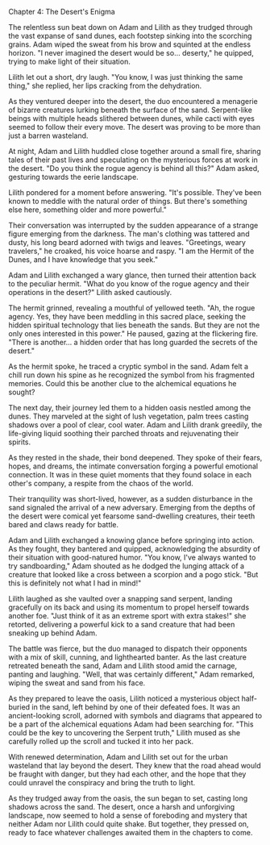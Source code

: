 Chapter 4: The Desert's Enigma

The relentless sun beat down on Adam and Lilith as they trudged through the vast expanse of sand dunes, each footstep sinking into the scorching grains. Adam wiped the sweat from his brow and squinted at the endless horizon. "I never imagined the desert would be so… deserty," he quipped, trying to make light of their situation.

Lilith let out a short, dry laugh. "You know, I was just thinking the same thing," she replied, her lips cracking from the dehydration.

As they ventured deeper into the desert, the duo encountered a menagerie of bizarre creatures lurking beneath the surface of the sand. Serpent-like beings with multiple heads slithered between dunes, while cacti with eyes seemed to follow their every move. The desert was proving to be more than just a barren wasteland.

At night, Adam and Lilith huddled close together around a small fire, sharing tales of their past lives and speculating on the mysterious forces at work in the desert. "Do you think the rogue agency is behind all this?" Adam asked, gesturing towards the eerie landscape.

Lilith pondered for a moment before answering. "It's possible. They've been known to meddle with the natural order of things. But there's something else here, something older and more powerful."

Their conversation was interrupted by the sudden appearance of a strange figure emerging from the darkness. The man's clothing was tattered and dusty, his long beard adorned with twigs and leaves. "Greetings, weary travelers," he croaked, his voice hoarse and raspy. "I am the Hermit of the Dunes, and I have knowledge that you seek."

Adam and Lilith exchanged a wary glance, then turned their attention back to the peculiar hermit. "What do you know of the rogue agency and their operations in the desert?" Lilith asked cautiously.

The hermit grinned, revealing a mouthful of yellowed teeth. "Ah, the rogue agency. Yes, they have been meddling in this sacred place, seeking the hidden spiritual technology that lies beneath the sands. But they are not the only ones interested in this power." He paused, gazing at the flickering fire. "There is another… a hidden order that has long guarded the secrets of the desert."

As the hermit spoke, he traced a cryptic symbol in the sand. Adam felt a chill run down his spine as he recognized the symbol from his fragmented memories. Could this be another clue to the alchemical equations he sought?

The next day, their journey led them to a hidden oasis nestled among the dunes. They marveled at the sight of lush vegetation, palm trees casting shadows over a pool of clear, cool water. Adam and Lilith drank greedily, the life-giving liquid soothing their parched throats and rejuvenating their spirits.

As they rested in the shade, their bond deepened. They spoke of their fears, hopes, and dreams, the intimate conversation forging a powerful emotional connection. It was in these quiet moments that they found solace in each other's company, a respite from the chaos of the world.

Their tranquility was short-lived, however, as a sudden disturbance in the sand signaled the arrival of a new adversary. Emerging from the depths of the desert were comical yet fearsome sand-dwelling creatures, their teeth bared and claws ready for battle.

Adam and Lilith exchanged a knowing glance before springing into action. As they fought, they bantered and quipped, acknowledging the absurdity of their situation with good-natured humor. "You know, I've always wanted to try sandboarding," Adam shouted as he dodged the lunging attack of a creature that looked like a cross between a scorpion and a pogo stick. "But this is definitely not what I had in mind!"

Lilith laughed as she vaulted over a snapping sand serpent, landing gracefully on its back and using its momentum to propel herself towards another foe. "Just think of it as an extreme sport with extra stakes!" she retorted, delivering a powerful kick to a sand creature that had been sneaking up behind Adam.

The battle was fierce, but the duo managed to dispatch their opponents with a mix of skill, cunning, and lighthearted banter. As the last creature retreated beneath the sand, Adam and Lilith stood amid the carnage, panting and laughing. "Well, that was certainly different," Adam remarked, wiping the sweat and sand from his face.

As they prepared to leave the oasis, Lilith noticed a mysterious object half-buried in the sand, left behind by one of their defeated foes. It was an ancient-looking scroll, adorned with symbols and diagrams that appeared to be a part of the alchemical equations Adam had been searching for. "This could be the key to uncovering the Serpent truth," Lilith mused as she carefully rolled up the scroll and tucked it into her pack.

With renewed determination, Adam and Lilith set out for the urban wasteland that lay beyond the desert. They knew that the road ahead would be fraught with danger, but they had each other, and the hope that they could unravel the conspiracy and bring the truth to light.

As they trudged away from the oasis, the sun began to set, casting long shadows across the sand. The desert, once a harsh and unforgiving landscape, now seemed to hold a sense of foreboding and mystery that neither Adam nor Lilith could quite shake. But together, they pressed on, ready to face whatever challenges awaited them in the chapters to come.
